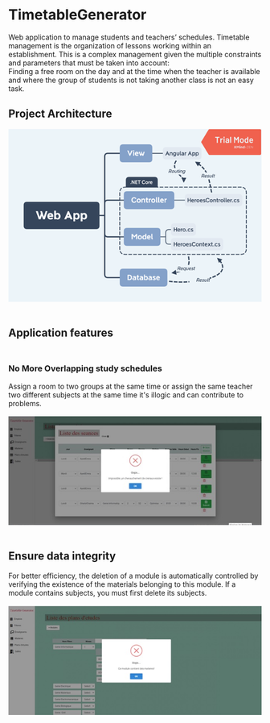 # TimetableGenerator
 Web application to manage students and teachers’ schedules. Timetable management is the organization of lessons working within an establishment.
 This is a complex management given the multiple constraints and parameters that must be taken into account:</br>
 Finding a free room on the day and at the time when the teacher is available and where the group of students is not taking another class is not an easy task.
 ## Project Architecture
 ![architecture](https://github.com/emnaayedi/TimetableGenerator/blob/2417f835e50cb8b3b619b108f6b06b1136d9821a/screenshots/architecture.png?raw=true) </br></br>
 ## Application features </br> </br>
 ### No More Overlapping study schedules </br>
Assign a room to two groups at the same time or assign the same teacher two different subjects at the same time it's illogic and can contribute to problems.</br> </br>
![error](https://github.com/emnaayedi/TimetableGenerator/blob/2417f835e50cb8b3b619b108f6b06b1136d9821a/screenshots/notifERROOR.jpg?raw=true)</br></br>
## Ensure data integrity </br>
For better efficiency, the deletion of a module is automatically controlled by verifying the existence of the materials belonging to this module. If a module contains subjects, you must first delete its subjects. </br> </br>
![integrity](https://github.com/emnaayedi/TimetableGenerator/blob/da8616cfab98efc5b9216552dfaa4a50c613e715/screenshots/Interdit.jpg?raw=true)



